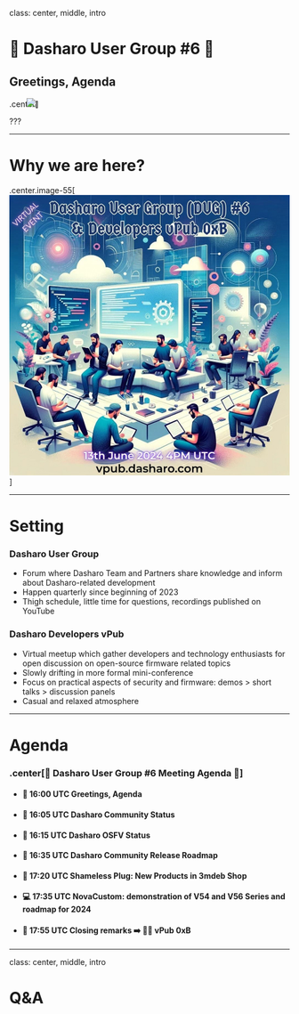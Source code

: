 class: center, middle, intro

# &#x1F44B; Dasharo User Group #6 &#x1F389;

## Greetings, Agenda

.center[<img src="/remark-templates/dasharo-presentation-template/images/dasharo-sygnet-white.svg" width="150px" style="margin-left:-20px">]

???

<!--
SPDX-FileCopyrightText: 2024 3mdeb <contact@3mdeb.com>

SPDX-License-Identifier: CC-BY-SA-4.0
-->

---

# Why we are here?

.center.image-55[![](/img/dug_6_vpub_a.png)]

---

# Setting

### Dasharo User Group

- Forum where Dasharo Team and Partners share knowledge and inform about
  Dasharo-related development
- Happen quarterly since beginning of 2023
- Thigh schedule, little time for questions, recordings published on YouTube

### Dasharo Developers vPub

- Virtual meetup which gather developers and technology enthusiasts for open
  discussion on open-source firmware related topics
- Slowly drifting in more formal mini-conference
- Focus on practical aspects of security and firmware: demos > short talks >
  discussion panels
- Casual and relaxed atmosphere

---

# Agenda

### .center[&#x1F680; Dasharo User Group #6 Meeting Agenda &#x1F680;]

- #### &#x1F44B; 16:00 UTC Greetings, Agenda

- #### &#x1F9ED; 16:05 UTC Dasharo Community Status

- #### &#x1F9F0; 16:15 UTC Dasharo OSFV Status

- #### &#x1F9F0; 16:35 UTC Dasharo Community Release Roadmap

- #### &#x1F9F0; 17:20 UTC Shameless Plug: New Products in 3mdeb Shop

- #### &#x1F4BB; 17:35 UTC NovaCustom: demonstration of V54 and V56 Series and roadmap for 2024

- #### &#x1F44F; 17:55 UTC Closing remarks &#x27A1;&#xFE0F; &#x1F37A;&#x1F37B; vPub 0xB

---

class: center, middle, intro

# Q&A
